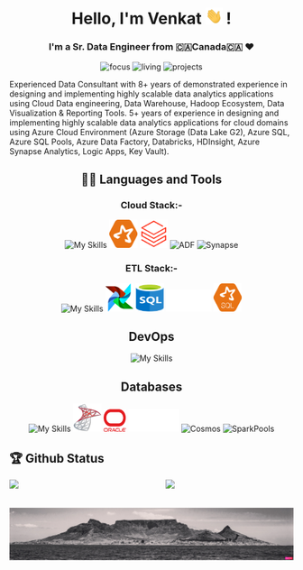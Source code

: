 
<h1 align="center"> Hello, I'm Venkat <img src="https://raw.githubusercontent.com/ABSphreak/ABSphreak/master/gifs/Hi.gif" width="30px"> ! </h1>

<h3 align="center">I'm a Sr. Data Engineer from 🇨🇦Canada🇨🇦 ❤</h3>  

<div align="center">
  
![focus](https://img.shields.io/badge/focus-DataEngineering-critical)
![living](https://img.shields.io/badge/Living%20in-Toronto-green)
![projects](https://img.shields.io/badge/Projects-6-orange) 
</div>

<div>
Experienced Data Consultant with 8+ years of demonstrated experience in designing and implementing highly scalable data analytics applications using Cloud Data engineering, Data Warehouse, Hadoop Ecosystem, Data Visualization & Reporting Tools. 5+ years of experience in designing and implementing highly scalable data analytics applications for cloud domains using Azure Cloud Environment (Azure Storage (Data Lake G2), Azure SQL, Azure SQL Pools, Azure Data Factory, Databricks, HDInsight, Azure Synapse Analytics, Logic Apps, Key Vault). 
<div />
<div align="center">
  
## <h2>👨‍💻 Languages and Tools</h2>
<h3>Cloud Stack:-</h3>
  
![My Skills](https://skillicons.dev/icons?i=azure,aws&theme=dark&perline=5)
<img src="/logos/spark-icon.svg" alt="SQL" width="50" height="50"/>
<img src="/logos/databricks.png" alt="Databricks" width="50" height="50"/>
<img src="http://code.benco.io/icon-collection/azure-icons/Data-Factory.svg" alt="ADF" width="50" height="50"/>
<img src="http://code.benco.io/icon-collection/azure-icons/Azure-Synapse-Analytics.svg" alt="Synapse" width="50" height="50"/>

<h3> ETL Stack:-</h3>
  
![My Skills](https://skillicons.dev/icons?i=python&theme=dark&perline=11)
<img src="/logos/airflow-svgrepo-com.svg" alt="Airflow" width="50" height="50" />
<img src="/logos/sql-database-generic.svg" alt="SQL" width="50" height="50" />
<img src="/logos/kafka-white.png" height="40" width="80">
<img src="/logos/sparksql-icon.svg" alt="SQL" width="50" height="50"/>

  
  
## DevOps

![My Skills](https://skillicons.dev/icons?i=git,github,idea,vscode,docker,kubernetes&theme=dark&perline=11)  
  
## Databases
  
![My Skills](https://skillicons.dev/icons?i=mongodb&theme=light&perline=4)
<img src="https://github.com/ven2day/ven2day/blob/main/logos/sql-server-red-logo.png" width="50" height="50" />
<img src="https://github.com/ven2day/ven2day/blob/main/logos/oracle-logo-red.png" alt="oracle" width="40" height="40"/>
<img src="/logos/Logo_White_Redshift_800w.webp" alt="SQL" width="90" height="40" />
<img src="http://code.benco.io/icon-collection/azure-icons/Azure-Cosmos-DB.svg" alt="Cosmos" width="50" height="40" />
<img src="http://code.benco.io/icon-collection/azure-icons/SQL-Data-Warehouses.svg" alt="SparkPools" width="50" height="40" />
 

  
</div>

## 🏆 Github Status

<img  src="https://github-readme-stats.vercel.app/api?username=ven2day&show_icons=true&hide_border=true&theme=radical" width="45%" align="right" >
<img  src="https://github-readme-streak-stats.herokuapp.com/?user=ven2day&theme=radical" width="45%" >

<br /> 

<div align="center">

</div>
  
<br />

![](https://github.com/ven2day/ven2day/blob/main/media/Footer-CT.jpg)
  
